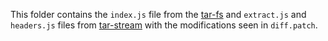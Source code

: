 This folder contains the `index.js` file from the [tar-fs](https://github.com/mafintosh/tar-fs/commit/7ce355d649e47d0c79ec092bb926d325884916b0) and `extract.js` and `headers.js` files from [tar-stream](https://github.com/mafintosh/tar-stream/commit/126968fd3c4a39eba5f8318c255e04cedbbad176) with the modifications seen in `diff.patch`.